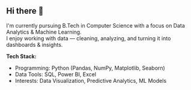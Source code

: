 ## Hi there 👋

I'm currently pursuing B.Tech in Computer Science with a focus on Data Analytics & Machine Learning.  
I enjoy working with data — cleaning, analyzing, and turning it into dashboards & insights.  

**Tech Stack:**  
- Programming: Python (Pandas, NumPy, Matplotlib, Seaborn)  
- Data Tools: SQL, Power BI, Excel  
- Interests: Data Visualization, Predictive Analytics, ML Models

